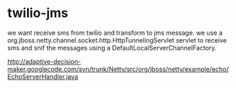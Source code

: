 twilio-jms
==========

we want receive sms from twilio and transform to jms message. we use a org.jboss.netty.channel.socket.http.HttpTunnelingServlet servlet to receive sms and snif the messages using a DefaultLocalServerChannelFactory.


http://adaptive-decision-maker.googlecode.com/svn/trunk/Netty/src/org/jboss/netty/example/echo/EchoServerHandler.java
